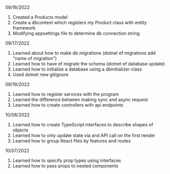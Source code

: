 09/16/2022

1. Created a Products model
2. Create a dbcontext which registers my Product class with entity framework
3. Modifying appsettings file to determine db connection string

09/17/2022

1. Learned about how to make db migrations (dotnet ef migrations add "name of migration")
2. Learned how to have ef migrate the schema (dotnet ef database update)
3. Learned how to initialize a database using a dbinitializer class
4. Used dotnet new gitignore

09/19/2022

1. Learned how to register services with the program
2. Learned the difference between making sync and async request
3. Learned how to create controllers with api endpoints

10/06/2022

1. Learned how to create TypeScript interfaces to describe shapes of objects
2. Learned how to only update state via and API call on the first render
3. Learned how to group React files by features and routes

10/07/2022

1. Learned how to specify prop types using interfaces
2. Learned how to pass props to nested components
